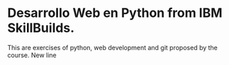 # Desarrollo Web en Python from IBM SkillBuilds.

This are exercises of python, web development and git proposed by the course.
New line
